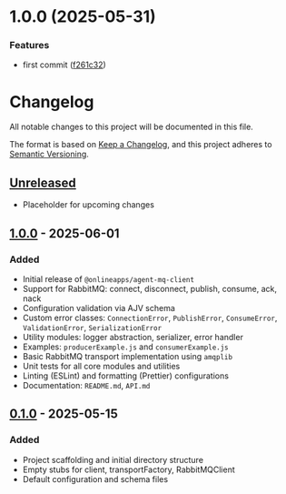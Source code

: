 # 1.0.0 (2025-05-31)


### Features

* first commit ([f261c32](https://github.com/onlineapps/agent-mq-client/commit/f261c32a40d9c27175d78afd223e5aa4ecb97320))

# Changelog

All notable changes to this project will be documented in this file.

The format is based on [Keep a Changelog](https://keepachangelog.com/en/1.0.0/), 
and this project adheres to [Semantic Versioning](https://semver.org/spec/v2.0.0.html).

## [Unreleased]
- Placeholder for upcoming changes

## [1.0.0] - 2025-06-01
### Added
- Initial release of `@onlineapps/agent-mq-client`
- Support for RabbitMQ: connect, disconnect, publish, consume, ack, nack
- Configuration validation via AJV schema
- Custom error classes: `ConnectionError`, `PublishError`, `ConsumeError`, `ValidationError`, `SerializationError`
- Utility modules: logger abstraction, serializer, error handler
- Examples: `producerExample.js` and `consumerExample.js`
- Basic RabbitMQ transport implementation using `amqplib`
- Unit tests for all core modules and utilities
- Linting (ESLint) and formatting (Prettier) configurations
- Documentation: `README.md`, `API.md`

## [0.1.0] - 2025-05-15
### Added
- Project scaffolding and initial directory structure
- Empty stubs for client, transportFactory, RabbitMQClient
- Default configuration and schema files

[Unreleased]: https://github.com/onlineapps/agent-mq-client/compare/v1.0.0...HEAD
[1.0.0]: https://github.com/onlineapps/agent-mq-client/releases/tag/v1.0.0
[0.1.0]: https://github.com/onlineapps/agent-mq-client/releases/tag/v0.1.0
